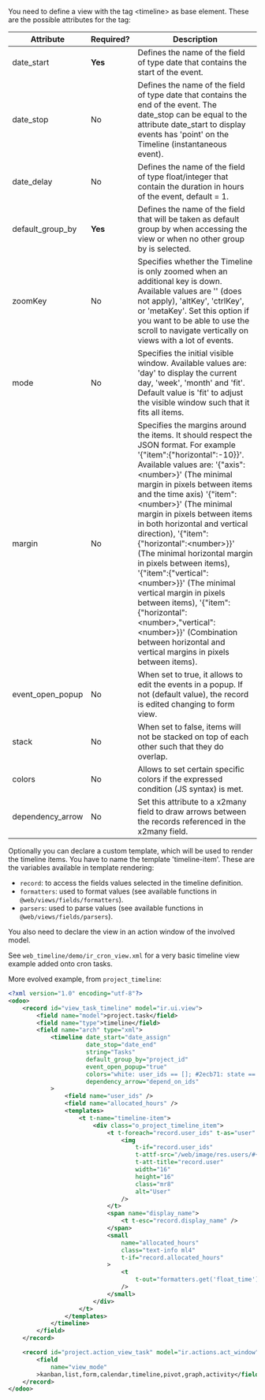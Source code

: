 You need to define a view with the tag \<timeline\> as base element.
These are the possible attributes for the tag:

| Attribute | Required? | Description |
|----|----|----|
| date_start | **Yes** | Defines the name of the field of type date that contains the start of the event. |
| date_stop | No | Defines the name of the field of type date that contains the end of the event. The date_stop can be equal to the attribute date_start to display events has 'point' on the Timeline (instantaneous event). |
| date_delay | No | Defines the name of the field of type float/integer that contain the duration in hours of the event, default = 1. |
| default_group_by | **Yes** | Defines the name of the field that will be taken as default group by when accessing the view or when no other group by is selected. |
| zoomKey | No | Specifies whether the Timeline is only zoomed when an additional key is down. Available values are '' (does not apply), 'altKey', 'ctrlKey', or 'metaKey'. Set this option if you want to be able to use the scroll to navigate vertically on views with a lot of events. |
| mode | No | Specifies the initial visible window. Available values are: 'day' to display the current day, 'week', 'month' and 'fit'. Default value is 'fit' to adjust the visible window such that it fits all items. |
| margin | No | Specifies the margins around the items. It should respect the JSON format. For example '{"item":{"horizontal":-10}}'. Available values are: '{"axis":\<number\>}' (The minimal margin in pixels between items and the time axis) '{"item":\<number\>}' (The minimal margin in pixels between items in both horizontal and vertical direction), '{"item":{"horizontal":\<number\>}}' (The minimal horizontal margin in pixels between items), '{"item":{"vertical":\<number\>}}' (The minimal vertical margin in pixels between items), '{"item":{"horizontal":\<number\>,"vertical":\<number\>}}' (Combination between horizontal and vertical margins in pixels between items). |
| event_open_popup | No | When set to true, it allows to edit the events in a popup. If not (default value), the record is edited changing to form view. |
| stack | No | When set to false, items will not be stacked on top of each other such that they do overlap. |
| colors | No | Allows to set certain specific colors if the expressed condition (JS syntax) is met. |
| dependency_arrow | No | Set this attribute to a x2many field to draw arrows between the records referenced in the x2many field. |

Optionally you can declare a custom template, which will be used to
render the timeline items. You have to name the template
'timeline-item'. These are the variables available in template
rendering:

- `record`: to access the fields values selected in the timeline definition.
- `formatters`: used to format values (see available functions in `@web/views/fields/formatters`).
- `parsers`: used to parse values (see available functions in `@web/views/fields/parsers`).

You also need to declare the view in an action window of the involved
model.

See `web_timeline/demo/ir_cron_view.xml` for a very basic timeline view
example added onto cron tasks.

More evolved example, from `project_timeline`:

``` xml
<?xml version="1.0" encoding="utf-8"?>
<odoo>
    <record id="view_task_timeline" model="ir.ui.view">
        <field name="model">project.task</field>
        <field name="type">timeline</field>
        <field name="arch" type="xml">
            <timeline date_start="date_assign"
                      date_stop="date_end"
                      string="Tasks"
                      default_group_by="project_id"
                      event_open_popup="true"
                      colors="white: user_ids == []; #2ecb71: state == '1_done'; #ec7063: state == '1_canceled'"
                      dependency_arrow="depend_on_ids"
            >
                <field name="user_ids" />
                <field name="allocated_hours" />
                <templates>
                    <t t-name="timeline-item">
                        <div class="o_project_timeline_item">
                            <t t-foreach="record.user_ids" t-as="user" t-key="user.id">
                                <img
                                    t-if="record.user_ids"
                                    t-attf-src="/web/image/res.users/#{user}/image_128/16x16"
                                    t-att-title="record.user"
                                    width="16"
                                    height="16"
                                    class="mr8"
                                    alt="User"
                                />
                            </t>
                            <span name="display_name">
                                <t t-esc="record.display_name" />
                            </span>
                            <small
                                name="allocated_hours"
                                class="text-info ml4"
                                t-if="record.allocated_hours"
                            >
                                <t
                                    t-out="formatters.get('float_time')(record.allocated_hours)"
                                />
                            </small>
                        </div>
                    </t>
                </templates>
            </timeline>
        </field>
    </record>

    <record id="project.action_view_task" model="ir.actions.act_window">
        <field
            name="view_mode"
        >kanban,list,form,calendar,timeline,pivot,graph,activity</field>
    </record>
</odoo>
```
